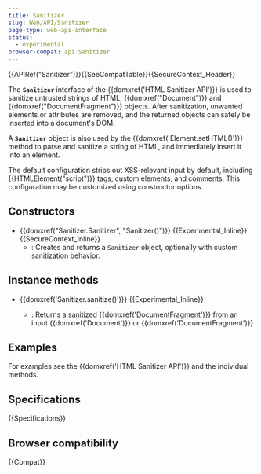 ```yaml
---
title: Sanitizer
slug: Web/API/Sanitizer
page-type: web-api-interface
status:
  - experimental
browser-compat: api.Sanitizer
---
```


{{APIRef("Sanitizer")}}{{SeeCompatTable}}{{SecureContext_Header}}

The **`Sanitizer`** interface of the {{domxref('HTML Sanitizer API')}} is used to sanitize untrusted strings of HTML, {{domxref("Document")}} and {{domxref("DocumentFragment")}} objects.
After sanitization, unwanted elements or attributes are removed, and the returned objects can safely be inserted into a document's DOM.

A **`Sanitizer`** object is also used by the {{domxref('Element.setHTML()')}} method to parse and sanitize a string of HTML, and immediately insert it into an element.

The default configuration strips out XSS-relevant input by default, including {{HTMLElement("script")}} tags, custom elements, and comments.
This configuration may be customized using constructor options.

## Constructors

- {{domxref("Sanitizer.Sanitizer", "Sanitizer()")}} {{Experimental_Inline}} {{SecureContext_Inline}}
  - : Creates and returns a `Sanitizer` object, optionally with custom sanitization behavior.

## Instance methods

- {{domxref('Sanitizer.sanitize()')}} {{Experimental_Inline}}

  - : Returns a sanitized {{domxref('DocumentFragment')}} from an input {{domxref('Document')}} or {{domxref('DocumentFragment')}}

## Examples

For examples see the {{domxref('HTML Sanitizer API')}} and the individual methods.

## Specifications

{{Specifications}}

## Browser compatibility

{{Compat}}

